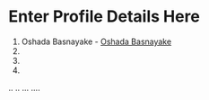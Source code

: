 # Enter Profile Details Here

1. Oshada Basnayake - [Oshada Basnayake](https://github.com/oshada97)
2.
3.
4.
..
..
...
....
